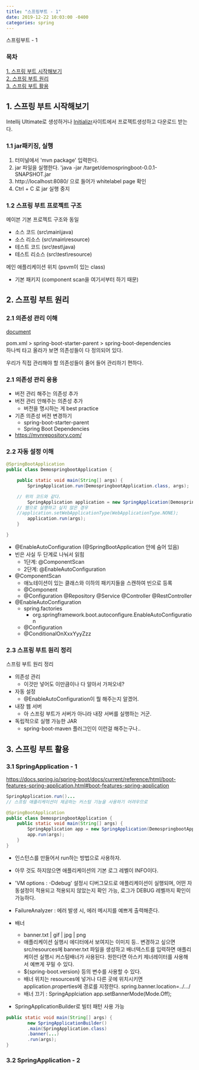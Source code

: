 ```yaml
---
title: "스프링부트 - 1"
date: 2019-12-22 10:03:00 -0400
categories: spring
---
```


스프링부트 - 1

### 목차
[1. 스프링 부트 시작해보기](#1-스프링-부트-시작해보기)<br>
[2. 스프링 부트 원리](#2-스프링-부트-원리)<br>
[3. 스프링 부트 활용](#3-스프링-부트-활용)<br>

## 1. 스프링 부트 시작해보기
Intellij Ultimate로 생성하거나 [Initializr](https://start.spring.io/)사이트에서 프로젝트생성하고 다운로드 받는다.

### 1.1 jar패키징, 실행
1. 터미널에서 'mvn package' 입력한다.
2. jar 파일을 실행한다.  'java -jar /target/demospringboot-0.0.1-SNAPSHOT.jar
3. http://localhost:8080/ 으로 들어가 whitelabel page 확인
4. Ctrl + C 로 jar 실행 중지

### 1.2 스프링 부트 프로젝트 구조
메이븐 기본 프로젝트 구조와 동일
 - 소스 코드 (src\main\java)
 - 소스 리소스 (src\main\resource)
 - 테스트 코드 (src\test\java)
 - 테스트 리소스 (src\test\resource)

메인 애플리케이션 위치 (psvm이 있는 class)
 - 기본 패키지 (component scan을 여기서부터 하기 때문)

 ## 2. 스프링 부트 원리

 ### 2.1 의존성 관리 이해
 [document](https://docs.spring.io/spring-boot/docs/current/reference/htmlsingle/#using-boot-dependency-management) <br>

 pom.xml > spring-boot-starter-parent > spring-boot-dependencies <br>
 하나씩 타고 올라가 보면 의존성들이 다 정의되어 있다.

우리가 직접 관리해야 할 의존성들이 줄어 들어 관리하기 편하다.

### 2.1 의존성 관리 응용
- 버전 관리 해주는 의존성 추가
- 버전 관리 안해주는 의존성 추가
  - 버전을 명시하는 게 best practice
- 기존 의존성 버전 변경하기
  - spring-boot-starter-parent
  - Spring Boot Dependencies
- https://mvnrepository.com/


### 2.2 자동 설정 이해
```java
@SpringBootApplication
public class DemospringbootApplication {

	public static void main(String[] args) {
		SpringApplication.run(DemospringbootApplication.class, args);

    // 위의 코드와 같다.
		SpringApplication application = new SpringApplication(DemospringbootApplication.class);
    // 웹으로 실행하고 싶지 않은 경우
    //application.setWebApplicationType(WebApplicationType.NONE);
		application.run(args);
	}

}
```

- @EnableAutoConfiguration (@SpringBootApplication 안에 숨어 있음)
- 빈은 사실 두 단계로 나눠서 읽힘
  - 1단계: @ComponentScan
  - 2단계: @EnableAutoConfiguration
- @ComponentScan
  - 애노테이션이 있는 클래스와 이하의 패키지들을 스캔하여 빈으로 등록
  - @Component
  - @Configuration @Repository @Service @Controller @RestController
- @EnableAutoConfiguration
  - spring.factories
    - org.springframework.boot.autoconfigure.EnableAutoConfiguration
  - @Configuration
  - @ConditionalOnXxxYyyZzz

### 2.3 스프링 부트 원리 정리
스프링 부트 원리 정리
- 의존성 관리
  - 이것만 넣어도 이만큼이나 다 알아서 가져오네?
- 자동 설정
  - @EnableAutoConfiguration이 뭘 해주는지 알겠어.
- 내장 웹 서버
  - 아 스프링 부트가 서버가 아니라 내장 서버를 실행하는 거군.
- 독립적으로 실행 가능한 JAR
  - spring-boot-maven 플러그인이 이런걸 해주는구나..


## 3. 스프링 부트 활용

### 3.1 SpringApplication - 1
https://docs.spring.io/spring-boot/docs/current/reference/html/boot-features-spring-application.html#boot-features-spring-application

```java
SpringApplication.run()... 
// 스프링 애플리케이션이 제공하는 커스텀 기능을 사용하기 어려우므로 
```
```java
@SpringBootApplication
public class DemospringbootApplication {
	public static void main(String[] args) {
		SpringApplication app = new SpringApplication(DemospringbootApplication.class);
		app.run(args);
	}
}
```
- 인스턴스를 만들어서 run하는 방법으로 사용하자.

- 아무 것도 하지않으면 애플리케이션의 기본 로그 레벨이 INFO이다.

- 'VM options : -Ddebug'  설정시 디버그모드로 애플리케이션이 실행되며, 어떤 자동설정이 적용되고 적용되지 않았는지 확인 가능, 로그가 DEBUG 레벨까지 확인이 가능하다.

- FailureAnalyzer : 에러 발생 시, 에러 메시지를 예쁘게 출력해준다. 

- 배너
  - banner.txt | gif | jpg | png
  - 애플리케이션 실행시 에디터에서 보여지는 이미지 등.. 변경하고 싶으면 src/resources에 banner.txt 파일을 생성하고 배너텍스트를 입력하면 애플리케이션 실행시 커스텀배너가 사용된다. 원한다면 아스키 제너레이터를 사용해서 예쁘게 꾸밀 수 있다.
  - ${spring-boot.version} 등의 변수를 사용할 수 있다.
  - 배너 위치는 resources에 넣거나 다른 곳에 위치시키면 application.properties에 경로를 지정한다. spring.banner.location=../.../
  - 배너 끄기 : SpringApplciation app.setBannerMode(Mode.Off);

- SpringApplicationBuilder로 빌터 패턴 사용 가능
```java
public static void main(String[] args) {
		new SpringApplicationBuilder()
        .main(SpringApplication.class)
        .banner(...)
        .run(args);
}
```


### 3.2 SpringApplication - 2 
